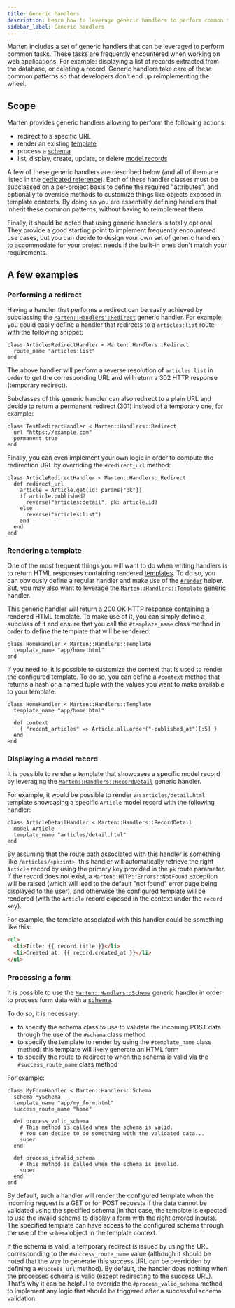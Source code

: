 ```yaml
---
title: Generic handlers
description: Learn how to leverage generic handlers to perform common tasks.
sidebar_label: Generic handlers
---
```


Marten includes a set of generic handlers that can be leveraged to perform common tasks. These tasks are frequently encountered when working on web applications. For example: displaying a list of records extracted from the database, or deleting a record. Generic handlers take care of these common patterns so that developers don't end up reimplementing the wheel.

## Scope

Marten provides generic handlers allowing to perform the following actions:

* redirect to a specific URL
* render an existing [template](../templates)
* process a [schema](../schemas)
* list, display, create, update, or delete [model records](../models-and-databases)

A few of these generic handlers are described below (and all of them are listed in the [dedicated reference](./reference/generic-handlers)). Each of these handler classes must be subclassed on a per-project basis to define the required "attributes", and optionally to override methods to customize things like objects exposed in template contexts. By doing so you are essentially defining handlers that inherit these common patterns, without having to reimplement them.

Finally, it should be noted that using generic handlers is totally optional. They provide a good starting point to implement frequently encountered use cases, but you can decide to design your own set of generic handlers to accommodate for your project needs if the built-in ones don't match your requirements.

## A few examples

### Performing a redirect

Having a handler that performs a redirect can be easily achieved by subclassing the [`Marten::Handlers::Redirect`](pathname:///api/Marten/Handlers/Redirect.html) generic handler. For example, you could easily define a handler that redirects to a `articles:list` route with the following snippet:

```crystal
class ArticlesRedirectHandler < Marten::Handlers::Redirect
  route_name "articles:list"
end
```

The above handler will perform a reverse resolution of `articles:list` in order to get the corresponding URL and will return a 302 HTTP response (temporary redirect).

Subclasses of this generic handler can also redirect to a plain URL and decide to return a permanent redirect (301) instead of a temporary one, for example:

```crystal
class TestRedirectHandler < Marten::Handlers::Redirect
  url "https://example.com"
  permanent true
end
```

Finally, you can even implement your own logic in order to compute the redirection URL by overriding the `#redirect_url` method:

```crystal
class ArticleRedirectHandler < Marten::Handlers::Redirect
  def redirect_url
    article = Article.get(id: params["pk"])
    if article.published?
      reverse("articles:detail", pk: article.id)
    else
      reverse("articles:list")
    end
  end
end
```

### Rendering a template

One of the most frequent things you will want to do when writing handlers is to return HTML responses containing rendered [templates](../templates). To do so, you can obviously define a regular handler and make use of the [`#render`](./introduction#render) helper. But, you may also want to leverage the [`Marten::Handlers::Template`](pathname:///api/Marten/Handlers/Template.html) generic handler.

This generic handler will return a 200 OK HTTP response containing a rendered HTML template. To make use of it, you can simply define a subclass of it and ensure that you call the `#template_name` class method in order to define the template that will be rendered:

```crystal
class HomeHandler < Marten::Handlers::Template
  template_name "app/home.html"
end
```

If you need to, it is possible to customize the context that is used to render the configured template. To do so, you can define a `#context` method that returns a hash or a named tuple with the values you want to make available to your template:

```crystal
class HomeHandler < Marten::Handlers::Template
  template_name "app/home.html"

  def context
    { "recent_articles" => Article.all.order("-published_at")[:5] }
  end
end
```

### Displaying a model record

It is possible to render a template that showcases a specific model record by leveraging the [`Marten::Handlers::RecordDetail`](pathname:///api/Marten/Handlers/RecordDetail.html) generic handler.

For example, it would be possible to render an `articles/detail.html` template showcasing a specific `Article` model record with the following handler:

```crystal
class ArticleDetailHandler < Marten::Handlers::RecordDetail
  model Article
  template_name "articles/detail.html"
end
```

By assuming that the route path associated with this handler is something like `/articles/<pk:int>`, this handler will automatically retrieve the right `Article` record by using the primary key provided in the `pk` route parameter. If the record does not exist, a `Marten::HTTP::Errors::NotFound` exception will be raised (which will lead to the default "not found" error page being displayed to the user), and otherwise the configured template will be rendered (with the `Article` record exposed in the context under the `record` key).

For example, the template associated with this handler could be something like this:

```html
<ul>
  <li>Title: {{ record.title }}</li>
  <li>Created at: {{ record.created_at }}</li>
</ul>
```

### Processing a form

It is possible to use the [`Marten::Handlers::Schema`](pathname:///api/Marten/Handlers/Schema.html) generic handler in order to process form data with a [schema](../schemas).

To do so, it is necessary:

* to specify the schema class to use to validate the incoming POST data through the use of the `#schema` class method
* to specify the template to render by using the `#template_name` class method: this template will likely generate an HTML form 
* to specify the route to redirect to when the schema is valid via the `#success_route_name` class method

For example:

```crystal
class MyFormHandler < Marten::Handlers::Schema
  schema MySchema
  template_name "app/my_form.html"
  success_route_name "home"

  def process_valid_schema
    # This method is called when the schema is valid.
    # You can decide to do something with the validated data...
    super
  end

  def process_invalid_schema
    # This method is called when the schema is invalid.
    super
  end
end
```

By default, such a handler will render the configured template when the incoming request is a GET or for POST requests if the data cannot be validated using the specified schema (in that case, the template is expected to use the invalid schema to display a form with the right errored inputs). The specified template can have access to the configured schema through the use of the `schema` object in the template context.

If the schema is valid, a temporary redirect is issued by using the URL corresponding to the `#success_route_name` value (although it should be noted that the way to generate this success URL can be overridden by defining a `#success_url` method). By default, the handler does nothing when the processed schema is valid (except redirecting to the success URL). That's why it can be helpful to override the `#process_valid_schema` method to implement any logic that should be triggered after a successful schema validation.
